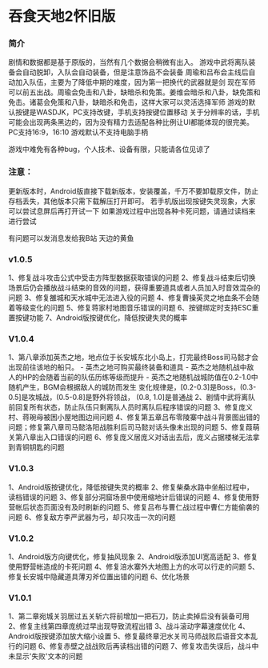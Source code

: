 # 吞食天地2怀旧版

### 简介
剧情和数据都是基于原版的，当然有几个数据会稍微有出入。
游戏中武将离队装备会自动脱卸，入队会自动装备，但是注意饰品不会装备
周瑜和吕布会主线后自动加入队伍，主要为了降低中期的难度，因为第一把换代的武器就是剑
现在军师可以前五出战。周瑜会免击和八卦，缺暗杀和免策。姜维会暗杀和八卦，缺免策和免击。诸葛会免策和八卦，缺暗杀和免击，这样大家可以灵活选择军师
游戏的默认按键是WASDJK，PC支持改键，手机支持按键位置移动
关于分辨率的话，手机可能会出现两条黑边的，因为没有精力去适配各种比例让UI都能体现的很完美。PC支持16:9，16:10
游戏默认不支持电脑手柄

游戏中难免有各种bug，个人技术、设备有限，只能请各位见谅了

### 注意：
更新版本时，Android版直接下载新版本，安装覆盖，千万不要卸载原文件，防止存档丢失，其他版本只需下载解压打开即可。
若手机版出现按键失灵现象，大家可以尝试息屏后再打开试一下
如果游戏过程中出现各种卡死问题，请通过读档来进行尝试

有问题可以发消息发给我B站 天边的黄鱼

### v1.0.5
1、修复战斗攻击公式中受击方阵型数据获取错误的问题
2、修复战斗结束后切换场景后仍会播放战斗结束的音效的问题，获得重要道具或者人员加入时音效混杂的问题
3、修复雒城和天水城中无法进入役的问题
4、修复曹操英灵之地血条不会随着等级变化的问题
5、修复蒋家村地图音乐错误的问题
6、按键绑定时支持ESC重置按键功能
7、Android版按键优化，降低按键失灵的概率

### V1.0.4
1、第八章添加英杰之地，地点位于长安城东北小岛上，打完最终Boss司马懿才会出现前往该地的船只。
      - 英杰之地可购买最终装备和道具
      - 英杰之地随机战中敌人的HP的会随着当前的队伍历练等级而提升
      - 英杰之地随机战城防值在0.2-1.0中随机产生，BGM会根据敌人的城防而发生
          变化规律是，[0.2-0.3]是Boss，(0.3-0.5]是攻城战，(0.5-0.8]是野外将领战， (0.8, 1.0]是普通战
2、剧情中武将离队前回复所有状态，防止队伍只剩离队人员时离队后程序错误的问题
3、修复庞义村、蒋琬母被困小屋地图边间问题
4、修复第五章吕布零陵寨中战斗背景图出错的问题；修复第八章司马懿洛阳战胜利后司马懿对话头像未出现的问题
5、修复葭萌关第八章出入口错误的问题
6、修复庞义居庞义对话出去后，庞义占据楼梯无法拿到青铜钥匙的问题

### V1.0.3
1、Android版按键优化，降低按键失灵的概率
2、修复柴桑水路中坐船过程中，读档错误的问题
3、修复部分洞窟场景中使用缩地计后错误的问题
4、修复使用野营帐后状态页面没有及时刷新的问题
5、修复吕布与曹仁战过程中曹仁方能偷袭的问题
6、修复敌方李严武器为弓，却只攻击一次的问题

### V1.0.2
1、Android版方向键优化，修复抽风现象
2、Android版添加UI宽高适配
3、修复使用野营帐造成的卡死问题
4、修复涪水寨外大地图上方的水可以行走的问题
5、修复长安城中隐藏道具薄刃斧位置出错的问题
6、优化场景

### V1.0.1
1、第二章宛城关羽居过五关斩六将前增加一把石刀，防止卖掉后没有装备可用
2、修复主线第四章庞统过早出现导致流程出错
3、战斗滚动字幕速度优化
4、Android版按键添加放大缩小设置
5、修复最终章汜水关司马师战败后语音文本乱行的问题
6、修复赤壁之战战败后再读档出错的问题
7、修复攻击失误后，战斗中未显示'失败'文本的问题